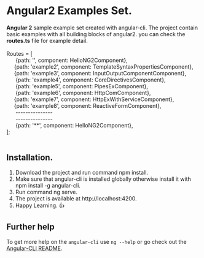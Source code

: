 # Angular2 Examples Set.
**Angular 2** sample example set created with angular-cli. The project contain basic examples with all building blocks of angular2. you can check the **routes.ts** file for example detail. </br>
</br>
Routes = [ </br>
  &nbsp;  &nbsp;  &nbsp; {path: '', component: HelloNG2Component}, </br>
  &nbsp;  &nbsp;  &nbsp;{path: 'example2', component: TemplateSyntaxPropertiesComponent}, </br>
  &nbsp;  &nbsp;  &nbsp;{path: 'example3', component: InputOutputComponentComponent}, </br>
  &nbsp;  &nbsp;  &nbsp; {path: 'example4', component: CoreDirectivesComponent}, </br>
  &nbsp;  &nbsp;  &nbsp; {path: 'example5', component: PipesExComponent}, </br>
  &nbsp;  &nbsp;  &nbsp; {path: 'example6', component: HttpComComponent}, </br>
  &nbsp;  &nbsp;  &nbsp;{path: 'example7', component: HttpExWithServiceComponent}, </br>
  &nbsp;  &nbsp;  &nbsp;{path: 'example8', component: ReactiveFormComponent}, </br>
  &nbsp;  &nbsp;  &nbsp;  --------------- </br>
  &nbsp;  &nbsp;  &nbsp;  --------------- </br>
  &nbsp;  &nbsp;  &nbsp;  {path: '**', component: HelloNG2Component}, </br>
]; </br>
</br>
## **Installation**.
1.  Download the project and run command npm install.
2.  Make sure that angular-cli is installed globally otherwise install it with npm install -g angular-cli.
3.  Run command ng serve.
4.  The project is available at http://localhost:4200.
5.  Happy Learning. :+1:

## **Further help**

To get more help on the `angular-cli` use `ng --help` or go check out the [Angular-CLI README](https://github.com/angular/angular-cli/blob/master/README.md).
